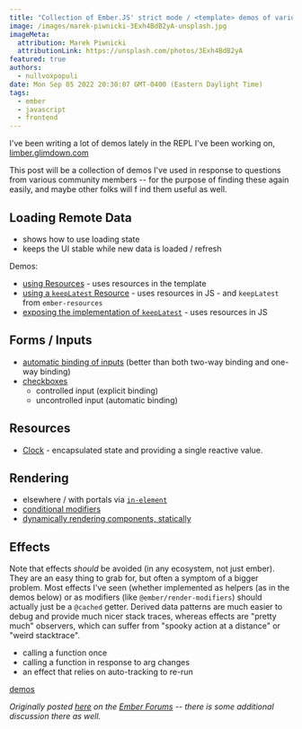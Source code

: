 ```yaml
---
title: "Collection of Ember.JS' strict mode / <template> demos of various concepts"
image: /images/marek-piwnicki-3Exh4BdB2yA-unsplash.jpg
imageMeta:
  attribution: Marek Piwnicki
  attributionLink: https://unsplash.com/photos/3Exh4BdB2yA
featured: true
authors:
  - nullvoxpopuli
date: Mon Sep 05 2022 20:30:07 GMT-0400 (Eastern Daylight Time)
tags:
  - ember
  - javascript
  - frontend
---
```



I've been writing a lot of demos lately in the REPL I've been working on, [limber.glimdown.com](https://limber.glimdown.com)

This post will be a collection of demos I've used in response to questions from various community members -- for the purpose of finding these again easily, and maybe other folks will f ind them useful as well.

## Loading Remote Data

- shows how to use loading state
- keeps the UI stable while new data is loaded / refresh

Demos:
- [using Resources][demo-remote-data-1] - uses resources in the template
- [using a `keepLatest` Resource][demo-remote-data-3] - uses resources in JS - and `keepLatest` from `ember-resources`
- [exposing the implementation of `keepLatest`][demo-remote-data-2] - uses resources in JS

[demo-remote-data-1]: https://limber.glimdown.com/edit?format=glimdown&t=%23%20RemoteData%0A%0A`RemoteData`%20is%20a%20utility%20`Resource`%20from%20[ember-resources][gh-resources]%0Athat%20provides%20an%20easy%20way%20to%20interact%20with%20[`fetch`][mdn-fetch]%0Awith%20a%20pre-wired%20[`AbortController`][mdn-AbortController].%0A%0AIn%20this%20example%2C%20the%20fetching%20of%20data%20from%20the%20[StarWars%20API][swapi]%20occurs%0Aautomatically%20based%20on%20changes%20to%20the%20URL.%0AYou%20may%20change%20the%20`id`%20of%20the%20Person%20to%20fetch%20from%20the%20StarWars%20API.%0A%0A```gjs%20live%0Aimport%20Component%20from%20%27%40glimmer%2Fcomponent%27%3B%0Aimport%20{%20tracked%20}%20from%20%27%40glimmer%2Ftracking%27%3B%0Aimport%20{%20on%20}%20from%20%27%40ember%2Fmodifier%27%3B%0A%0Aimport%20{%20RemoteData%20}%20from%20%27ember-resources%2Futil%2Fremote-data%27%3B%0A%0Aconst%20urlFor%20%3D%20(id)%20%3D%3E%20`https%3A%2F%2Fswapi.dev%2Fapi%2Fpeople%2F%24{id}`%3B%0A%0Alet%20previous%3B%0Aconst%20keepLatest%20%3D%20(data)%20%3D%3E%20previous%20%3D%20data%20||%20previous%3B%0A%0Aconst%20Person%20%3D%20%3Ctemplate%3E%0A%20%20{{%23let%20(RemoteData%20(urlFor%20%40id))%20as%20|request|}}%0A%20%20%20%20{{keepLatest%20request.value.name}}%0A%0A%20%20%20%20{{%23if%20request.isLoading}}%20...%20loading%20{{%40id}}%20...%20{{%2Fif}}%0A%20%20{{%2Flet}}%0A%3C%2Ftemplate%3E%3B%0A%0Aexport%20default%20class%20Demo%20extends%20Component%20{%0A%20%20%40tracked%20id%20%3D%2051%3B%0A%20%20updateId%20%3D%20(event)%20%3D%3E%20this.id%20%3D%20event.target.value%3B%0A%0A%20%20%3Ctemplate%3E%0A%20%20%20%20%3Cdiv%20class%3D%22border%20p-4%20grid%20gap-4%22%3E%0A%20%20%20%20%20%20%20%20%3CPerson%20%40id%3D{{this.id}}%20%2F%3E%0A%0A%20%20%20%20%20%20%20%20%3Clabel%3E%0A%20%20%20%20%20%20%20%20%20%20%20%20Person%20ID%0A%20%20%20%20%20%20%20%20%20%20%20%20%3Cinput%0A%20%20%20%20%20%20%20%20%20%20%20%20%20%20%20%20type%3D%27number%27%0A%20%20%20%20%20%20%20%20%20%20%20%20%20%20%20%20class%3D%27border%20px-3%20py-2%27%0A%20%20%20%20%20%20%20%20%20%20%20%20%20%20%20%20value%3D{{this.id}}%0A%20%20%20%20%20%20%20%20%20%20%20%20%20%20%20%20{{on%20%27input%27%20this.updateId}}%3E%0A%20%20%20%20%20%20%20%20%3C%2Flabel%3E%0A%20%20%20%20%3C%2Fdiv%3E%0A%20%20%3C%2Ftemplate%3E%0A}%0A```%0A%0ADocs%20for%20`RemoteData`%20can%20[be%20found%20here][docs-remote-data].%0AInformation%20about%20how%20Resources%20fit%20in%20to%20the%20next%20edition%20of%20Ember%20can%20be%20[found%20here][polaris-reactivity]%0A%0A%0A%0A[gh-resources]%3A%20https%3A%2F%2Fgithub.com%2Fnullvoxpopuli%2Fember-resources%0A[mdn-fetch]%3A%20https%3A%2F%2Fdeveloper.mozilla.org%2Fen-US%2Fdocs%2FWeb%2FAPI%2FFetch_API%2FUsing_Fetch%0A[mdn-AbortController]%3A%20https%3A%2F%2Fdeveloper.mozilla.org%2Fen-US%2Fdocs%2FWeb%2FAPI%2FAbortController%0A[docs-remote-data]%3A%20https%3A%2F%2Fember-resources.pages.dev%2Fmodules%2Futil_remote_data%0A[polaris-reactivity]%3A%20https%3A%2F%2Fwycats.github.io%2Fpolaris-sketchwork%2Freactivity.html%0A[swapi]%3A%20https%3A%2F%2Fswapi.dev%2F%0A

[demo-remote-data-2]: https://limber.glimdown.com/edit?format=glimdown&t=%23%20RemoteData%0A%0A%60RemoteData%60%20is%20a%20utility%20%60Resource%60%20from%20%5Bember-resources%5D%5Bgh-resources%5D%0Athat%20provides%20an%20easy%20way%20to%20interact%20with%20%5B%60fetch%60%5D%5Bmdn-fetch%5D%0Awith%20a%20pre-wired%20%5B%60AbortController%60%5D%5Bmdn-AbortController%5D.%0A%0AIn%20this%20example%2C%20the%20fetching%20of%20data%20from%20the%20%5BStarWars%20API%5D%5Bswapi%5D%20occurs%0Aautomatically%20based%20on%20changes%20to%20the%20URL.%0AYou%20may%20change%20the%20%60id%60%20of%20the%20Person%20to%20fetch%20from%20the%20StarWars%20API.%0A%0A%60%60%60gjs%20live%0Aimport%20Component%20from%20%27%40glimmer%2Fcomponent%27%3B%0Aimport%20%7B%20tracked%20%7D%20from%20%27%40glimmer%2Ftracking%27%3B%0Aimport%20%7B%20on%20%7D%20from%20%27%40ember%2Fmodifier%27%3B%0A%0Aimport%20%7B%20use%2C%20resource%20%7D%20from%20%27ember-resources%27%3B%0Aimport%20%7B%20RemoteData%2C%20remoteData%20%7D%20from%20%27ember-resources%2Futil%2Fremote-data%27%3B%0A%0Aconst%20isEmpty%20%3D%20(x)%20%3D%3E%20!x%20%7C%7C%20x%3F.length%20%3D%3D%3D%200%3B%0Aconst%20urlFor%20%3D%20(id)%20%3D%3E%20%60https%3A%2F%2Fswapi.dev%2Fapi%2Fpeople%2F%24%7Bid%7D%60%3B%0A%0Aconst%20keepLatest%20%3D%20(%7B%20until%2C%20value%3A%20valueFn%20%7D)%20%3D%3E%20resource(()%20%3D%3E%20%7B%0A%20%20let%20previous%3B%0A%20%20%20%20%0A%20%20return%20()%20%3D%3E%20%7B%0A%20%20%20%20let%20value%20%3D%20valueFn()%3B%0A%20%20%20%20if%20(until())%20%7B%0A%20%20%20%20%20%20return%20previous%20%3D%20isEmpty(value)%20%3F%20previous%20%3A%20value%3B%0A%20%20%20%20%7D%0A%0A%20%20%20%20return%20previous%20%3D%20value%3B%0A%20%20%7D%3B%0A%7D)%3B%0A%0A%0Aexport%20default%20class%20Demo%20extends%20Component%20%7B%0A%20%20%40tracked%20id%20%3D%2051%3B%0A%20%20updateId%20%3D%20(event)%20%3D%3E%20this.id%20%3D%20event.target.value%3B%0A%0A%20%20%40use%20request%20%3D%20resource(hooks%20%3D%3E%20remoteData(hooks%2C%20urlFor(this.id)))%3B%0A%0A%20%20%40use%20withLatest%20%3D%20keepLatest(%7B%20%0A%20%20%20%20until%3A%20()%20%3D%3E%20this.request.isLoading%2C%0A%20%20%20%20value%3A%20()%20%3D%3E%20this.request.value%2C%0A%20%20%7D)%3B%0A%0A%20%20%3Ctemplate%3E%0A%20%20%20%20%3Cdiv%20class%3D%22border%20p-4%20grid%20gap-4%22%3E%0A%20%20%20%20%20%20%7B%7Bthis.withLatest.name%7D%7D%0A%0A%20%20%20%20%20%20%7B%7B%23if%20this.request.isLoading%7D%7D%0A%20%20%20%20%20%20%20%20...%20loading%20%7B%7Bthis.id%7D%7D%20...%0A%20%20%20%20%20%20%7B%7B%2Fif%7D%7D%0A%0A%20%20%20%20%20%20%20%20%3Clabel%3E%0A%20%20%20%20%20%20%20%20%20%20%20%20Person%20ID%0A%20%20%20%20%20%20%20%20%20%20%20%20%3Cinput%0A%20%20%20%20%20%20%20%20%20%20%20%20%20%20%20%20type%3D%27number%27%0A%20%20%20%20%20%20%20%20%20%20%20%20%20%20%20%20class%3D%27border%20px-3%20py-2%27%0A%20%20%20%20%20%20%20%20%20%20%20%20%20%20%20%20value%3D%7B%7Bthis.id%7D%7D%0A%20%20%20%20%20%20%20%20%20%20%20%20%20%20%20%20%7B%7Bon%20%27input%27%20this.updateId%7D%7D%3E%0A%20%20%20%20%20%20%20%20%3C%2Flabel%3E%0A%20%20%20%20%3C%2Fdiv%3E%0A%20%20%3C%2Ftemplate%3E%0A%7D%0A%60%60%60%0A%0ADocs%20for%20%60RemoteData%60%20can%20%5Bbe%20found%20here%5D%5Bdocs-remote-data%5D.%0AInformation%20about%20how%20Resources%20fit%20in%20to%20the%20next%20edition%20of%20Ember%20can%20be%20%5Bfound%20here%5D%5Bpolaris-reactivity%5D%0A%0A%0A%0A%5Bgh-resources%5D%3A%20https%3A%2F%2Fgithub.com%2Fnullvoxpopuli%2Fember-resources%0A%5Bmdn-fetch%5D%3A%20https%3A%2F%2Fdeveloper.mozilla.org%2Fen-US%2Fdocs%2FWeb%2FAPI%2FFetch_API%2FUsing_Fetch%0A%5Bmdn-AbortController%5D%3A%20https%3A%2F%2Fdeveloper.mozilla.org%2Fen-US%2Fdocs%2FWeb%2FAPI%2FAbortController%0A%5Bdocs-remote-data%5D%3A%20https%3A%2F%2Fember-resources.pages.dev%2Fmodules%2Futil_remote_data%0A%5Bpolaris-reactivity%5D%3A%20https%3A%2F%2Fwycats.github.io%2Fpolaris-sketchwork%2Freactivity.html%0A%5Bswapi%5D%3A%20https%3A%2F%2Fswapi.dev%2F%0A

[demo-remote-data-3]: https://limber.glimdown.com/edit?format=glimdown&t=%23%20RemoteData%0A%0A%60RemoteData%60%20is%20a%20utility%20%60Resource%60%20from%20%5Bember-resources%5D%5Bgh-resources%5D%0Athat%20provides%20an%20easy%20way%20to%20interact%20with%20%5B%60fetch%60%5D%5Bmdn-fetch%5D%0Awith%20a%20pre-wired%20%5B%60AbortController%60%5D%5Bmdn-AbortController%5D.%0A%0AIn%20this%20example%2C%20the%20fetching%20of%20data%20from%20the%20%5BStarWars%20API%5D%5Bswapi%5D%20occurs%0Aautomatically%20based%20on%20changes%20to%20the%20URL.%0AYou%20may%20change%20the%20%60id%60%20of%20the%20Person%20to%20fetch%20from%20the%20StarWars%20API.%0A%0A%60%60%60gjs%20live%0Aimport%20Component%20from%20%27%40glimmer%2Fcomponent%27%3B%0Aimport%20%7B%20tracked%20%7D%20from%20%27%40glimmer%2Ftracking%27%3B%0Aimport%20%7B%20on%20%7D%20from%20%27%40ember%2Fmodifier%27%3B%0A%0Aimport%20%7B%20use%2C%20resource%20%7D%20from%20%27ember-resources%27%3B%0Aimport%20%7B%20RemoteData%2C%20remoteData%20%7D%20from%20%27ember-resources%2Futil%2Fremote-data%27%3B%0Aimport%20%7B%20keepLatest%20%7D%20from%20%27ember-resources%2Futil%2Fkeep-latest%27%3B%0A%0Aconst%20isEmpty%20%3D%20(x)%20%3D%3E%20!x%20%7C%7C%20x%3F.length%20%3D%3D%3D%200%3B%0Aconst%20urlFor%20%3D%20(id)%20%3D%3E%20%60https%3A%2F%2Fswapi.dev%2Fapi%2Fpeople%2F%24%7Bid%7D%60%3B%0A%0Aexport%20default%20class%20Demo%20extends%20Component%20%7B%0A%20%20%40tracked%20id%20%3D%2051%3B%0A%20%20updateId%20%3D%20(event)%20%3D%3E%20this.id%20%3D%20event.target.value%3B%0A%0A%20%20%40use%20request%20%3D%20RemoteData(()%20%3D%3E%20urlFor(this.id))%3B%0A%20%20%40use%20latest%20%3D%20keepLatest(%7B%20%0A%20%20%20%20value%3A%20()%20%3D%3E%20this.request.value%2C%0A%20%20%20%20when%3A%20()%20%3D%3E%20this.request.isLoading%2C%0A%20%20%7D)%3B%0A%0A%20%20%3Ctemplate%3E%0A%20%20%20%20%3Cdiv%20class%3D%22border%20p-4%20grid%20gap-4%22%3E%0A%20%20%20%20%20%20%7B%7Bthis.latest.name%7D%7D%0A%0A%20%20%20%20%20%20%7B%7B%23if%20this.request.isLoading%7D%7D%0A%20%20%20%20%20%20%20%20...%20loading%20%7B%7Bthis.id%7D%7D%20...%0A%20%20%20%20%20%20%7B%7B%2Fif%7D%7D%0A%0A%20%20%20%20%20%20%20%20%3Clabel%3E%0A%20%20%20%20%20%20%20%20%20%20%20%20Person%20ID%0A%20%20%20%20%20%20%20%20%20%20%20%20%3Cinput%0A%20%20%20%20%20%20%20%20%20%20%20%20%20%20%20%20type%3D%27number%27%0A%20%20%20%20%20%20%20%20%20%20%20%20%20%20%20%20class%3D%27border%20px-3%20py-2%27%0A%20%20%20%20%20%20%20%20%20%20%20%20%20%20%20%20value%3D%7B%7Bthis.id%7D%7D%0A%20%20%20%20%20%20%20%20%20%20%20%20%20%20%20%20%7B%7Bon%20%27input%27%20this.updateId%7D%7D%3E%0A%20%20%20%20%20%20%20%20%3C%2Flabel%3E%0A%20%20%20%20%3C%2Fdiv%3E%0A%20%20%3C%2Ftemplate%3E%0A%7D%0A%60%60%60%0A%0ADocs%20for%20%60RemoteData%60%20can%20%5Bbe%20found%20here%5D%5Bdocs-remote-data%5D.%0AInformation%20about%20how%20Resources%20fit%20in%20to%20the%20next%20edition%20of%20Ember%20can%20be%20%5Bfound%20here%5D%5Bpolaris-reactivity%5D%0A%0A%0A%0A%5Bgh-resources%5D%3A%20https%3A%2F%2Fgithub.com%2Fnullvoxpopuli%2Fember-resources%0A%5Bmdn-fetch%5D%3A%20https%3A%2F%2Fdeveloper.mozilla.org%2Fen-US%2Fdocs%2FWeb%2FAPI%2FFetch_API%2FUsing_Fetch%0A%5Bmdn-AbortController%5D%3A%20https%3A%2F%2Fdeveloper.mozilla.org%2Fen-US%2Fdocs%2FWeb%2FAPI%2FAbortController%0A%5Bdocs-remote-data%5D%3A%20https%3A%2F%2Fember-resources.pages.dev%2Fmodules%2Futil_remote_data%0A%5Bpolaris-reactivity%5D%3A%20https%3A%2F%2Fwycats.github.io%2Fpolaris-sketchwork%2Freactivity.html%0A%5Bswapi%5D%3A%20https%3A%2F%2Fswapi.dev%2F%0A

## Forms / Inputs

- [automatic binding of inputs][demo-forms-1] (better than both two-way binding and one-way binding)
- [checkboxes][demo-checkboxes-1]
   - controlled input (explicit binding)
  - uncontrolled input (automatic binding)


[demo-checkboxes-1]: https://limber.glimdown.com/edit?format=glimdown&t=%23%20Checkboxes%20in%20Ember%0A%0A%23%23%20Controlled%20Checkbox%0A%0A%60%60%60gjs%20live%0Aimport%20Component%20from%20%27%40glimmer%2Fcomponent%27%3B%0Aimport%20%7B%20tracked%20%7D%20from%20%27%40glimmer%2Ftracking%27%3B%0Aimport%20%7B%20on%20%7D%20from%20%27%40ember%2Fmodifier%27%3B%0A%0Aexport%20default%20class%20Demo%20extends%20Component%20%7B%0A%20%20%40tracked%20value%3B%0A%0A%20%20update%20%3D%20(event)%20%3D%3E%20this.value%20%3D%20event.target.checked%3B%0A%20%20%0A%20%20%3Ctemplate%3E%0A%20%20%20%20%7B%7Bthis.value%7D%7D%3Cbr%3E%0A%20%20%20%20%3Clabel%3E%20%0A%20%20%20%20%20%20the%20checkbox%0A%20%20%0A%20%20%20%20%20%20%3Cinput%20%0A%20%20%20%20%20%20%20%20type%3D%22checkbox%22%0A%20%20%20%20%20%20%20%20checked%3D%7B%7Bthis.value%7D%7D%20%0A%20%20%20%20%20%20%20%20class%3D%22border%22%0A%20%20%20%20%20%20%20%20%7B%7Bon%20%27change%27%20this.update%7D%7D%20%0A%20%20%20%20%20%20%2F%3E%0A%20%20%20%20%3C%2Flabel%3E%0A%20%20%3C%2Ftemplate%3E%0A%7D%0A%60%60%60%0A%0A%23%23%20Automatic%20binding%20using%20a%20%60%3Cform%3E%60%0A%0A%60%60%60gjs%20live%0Aimport%20%7B%20on%20%7D%20from%20%27%40ember%2Fmodifier%27%3B%0Aimport%20%7B%20tracked%20%7D%20from%20%27%40glimmer%2Ftracking%27%3B%0Aimport%20%7B%20cell%20%7D%20from%20%27ember-resources%27%3B%0A%0Alet%20state%20%3D%20cell()%3B%0A%0Aconst%20handleInput%20%3D%20(event)%20%3D%3E%20%7B%0A%20%20let%20formData%20%3D%20new%20FormData(event.currentTarget)%3B%0A%20%20let%20data%20%3D%20Object.fromEntries(formData.entries())%3B%0A%0A%20%20state.current%20%3D%20JSON.stringify(data%2C%20null%2C%202)%3B%0A%7D%3B%0A%0Aconst%20handleSubmit%20%3D%20(%20event)%20%3D%3E%20%7B%0A%20%20event.preventDefault()%3B%0A%20%20handleInput(event)%3B%0A%7D%3B%0A%0A%3Ctemplate%3E%0A%20%20%3Cform%20%0A%20%20%20%20%7B%7Bon%20%27input%27%20handleInput%7D%7D%20%0A%20%20%20%20%7B%7Bon%20%27submit%27%20handleSubmit%7D%7D%0A%20%20%20%20class%3D%22grid%20gap-2%22%20%0A%20%20%20%20style%3D%22max-width%3A%20300px%22%0A%20%20%3E%0A%20%20%20%20%3Clabel%3E%20isChecked%0A%20%20%20%20%20%20%3Cinput%20type%3D%22checkbox%22%20value%3D%22totally%20checked%22%20name%3D%27isChecked%27%3E%0A%20%20%20%20%3C%2Flabel%3E%0A%0A%20%20%20%20%3Cbutton%20type%3D%27submit%27%3ESubmit%3C%2Fbutton%3E%0A%20%20%3C%2Fform%3E%0A%0A%20%20%3Cbr%3E%3Cbr%3E%0A%0A%20%20FormData%3A%0A%20%20%3Cpre%3E%7B%7Bstate.current%7D%7D%3C%2Fpre%3E%0A%0A%3C%2Ftemplate%3E%0A%60%60%60


[demo-forms-1]: https://limber.glimdown.com/edit?format=glimdown&t=%23%20Forms%0A%0A%23%23%23%20Using%20_The%20Platform_%0A%0AVanilla%20JavaScript%20has%20everything%20we%20need%20to%20handle%20form%20data%2C%20de-sync%20it%20from%20our%20source%20data%20and%20collect%20all%20user%20input%20upon%20submission.%0A%0AOther%20abstractions%2C%20such%20as%20the%20%22changeset%22%20concept%20contain%20a%20lot%20of%20this%20functionality%20and%20have%20additional%20utilities%20such%20as%20rollback%2C%20snapshots%2C%20forking%2C%20etc%2C%20but%20that%20is%20a%20topic%20for%20another%20demo.%0A%0AIn%20the%20form%20below%2C%20we%20create%20a%20Vanilla%E2%84%A2%20%5BHTML%20form%5D%5B2%5D%2C%20and%20only%20add%20%22Ember%22%20code%20for%20handling%20the%20form%20submission%20and%20field%20inputs.%20By%20default%2C%20form%20submissions%20will%20cause%20a%20page%20reload%2C%20so%20in%20a%20single-page-app%2C%20we%20need%20to%20prevent%20that%20default%20behavior.%0A%0AUsing%20the%20native%20API%2C%20%5BFormData%5D%5B1%5D%2C%20we%20can%20gather%20the%20user%20inputs%20when%20the%20user%20presses%20the%20submit%20button.%0A%0A%60%60%60gjs%20live%0Aimport%20%7B%20on%20%7D%20from%20%27%40ember%2Fmodifier%27%3B%0Aimport%20%7B%20tracked%20%7D%20from%20%27%40glimmer%2Ftracking%27%3B%0A%0Alet%20state%20%3D%20new%20(class%20%7B%0A%20%20%40tracked%20current%3B%0A%7D)()%3B%0A%0Aconst%20handleInput%20%3D%20(event)%20%3D%3E%20%7B%0A%20%20let%20formData%20%3D%20new%20FormData(event.currentTarget)%3B%0A%20%20let%20data%20%3D%20Object.fromEntries(formData.entries())%3B%0A%0A%20%20state.current%20%3D%20JSON.stringify(data%2C%20null%2C%202)%3B%0A%7D%3B%0A%0Aconst%20handleSubmit%20%3D%20(%20event)%20%3D%3E%20%7B%0A%20%20event.preventDefault()%3B%0A%20%20handleInput(event)%3B%0A%7D%3B%0A%0A%3Ctemplate%3E%0A%20%20%3Cform%20%0A%20%20%20%20%7B%7Bon%20%27input%27%20handleInput%7D%7D%20%0A%20%20%20%20%7B%7Bon%20%27submit%27%20handleSubmit%7D%7D%0A%20%20%20%20class%3D%22grid%20gap-2%22%20%0A%20%20%20%20style%3D%22max-width%3A%20300px%22%0A%20%20%3E%0A%20%20%20%20%3Clabel%3E%20First%20Name%0A%20%20%20%20%20%20%3Cinput%20name%3D%27firstName%27%3E%0A%20%20%20%20%3C%2Flabel%3E%0A%0A%20%20%20%20%3Clabel%3E%20Favorite%20Date%0A%20%20%20%20%20%20%3Cinput%20type%3D%27date%27%20name%3D%27favoriteDate%27%3E%0A%20%20%20%20%3C%2Flabel%3E%0A%0A%20%20%20%20%3Cbutton%20type%3D%27submit%27%3ESubmit%3C%2Fbutton%3E%0A%20%20%3C%2Fform%3E%0A%0A%20%20%3Cbr%3E%3Cbr%3E%0A%0A%20%20FormData%3A%0A%20%20%3Cpre%3E%7B%7Bstate.current%7D%7D%3C%2Fpre%3E%0A%0A%20%20%3Cstyle%3E%0A%20%20%20%20input%20%7B%20border%3A%201px%20solid%3B%20%7D%0A%20%20%3C%2Fstyle%3E%0A%3C%2Ftemplate%3E%0A%60%60%60%0A%0A%3Chr%3E%0A%0A%23%23%23%20%22Platform%22%20References%0A%20-%20%5B%60%3Cform%3E%60%20on%20MDN%5D%5B2%5D%0A%20-%20%5B%60FormData%60%20on%20MDN%5D%5B1%5D%0A%0A%23%23%23%20Ember%20References%0A%20-%20%5Bthe%20%60on%60%20modifier%5D%5B3%5D%0A%0A%0A%5B1%5D%3A%20https%3A%2F%2Fdeveloper.mozilla.org%2Fen-US%2Fdocs%2FWeb%2FAPI%2FFormData%0A%5B2%5D%3A%20https%3A%2F%2Fdeveloper.mozilla.org%2Fen-US%2Fdocs%2FWeb%2FHTML%2FElement%2Fform%0A%5B3%5D%3A%20https%3A%2F%2Fguides.emberjs.com%2Frelease%2Fcomponents%2Fcomponent-state-and-actions%2F%23toc_html-modifiers-and-actions%0A


## Resources

 - [Clock][demo-resources-clock] - encapsulated state and providing a single reactive value.


[demo-resources-clock]: https://limber.glimdown.com/edit?format=glimdown&t=%23%20Clock%20as%20a%20Resource%0A%0AResources%20can%20maintain%20encapsulated%20state%20and%20provide%20a%20reactive%20single%20value.%0A%0A%60%60%60gjs%20live%0Aimport%20Component%20from%20%27%40glimmer%2Fcomponent%27%3B%0Aimport%20%7B%20tracked%20%7D%20from%20%27%40glimmer%2Ftracking%27%3B%0Aimport%20%7B%20resource%2C%20cell%20%7D%20from%20%27ember-resources%27%3B%0A%0Aconst%20Clock%20%3D%20resource((%7B%20on%20%7D)%20%3D%3E%20%7B%0A%20%20let%20time%20%3D%20cell(new%20Date())%3B%0A%20%20let%20interval%20%3D%20setInterval(()%20%3D%3E%20time.current%20%3D%20new%20Date()%2C%201000)%3B%0A%0A%20%20on.cleanup(()%20%3D%3E%20clearInterval(interval))%3B%0A%0A%20%20let%20formatter%20%3D%20new%20Intl.DateTimeFormat(%27en-US%27%2C%20%7B%0A%20%20%20%20hour%3A%20%27numeric%27%2C%0A%20%20%20%20minute%3A%20%27numeric%27%2C%0A%20%20%20%20second%3A%20%27numeric%27%2C%0A%20%20%20%20hour12%3A%20true%2C%0A%20%20%7D)%3B%0A%0A%20%20return%20()%20%3D%3E%20formatter.format(time.current)%3B%0A%7D)%3B%0A%0A%3Ctemplate%3E%0A%20%20It%20is%3A%20%3Ctime%3E%7B%7BClock%7D%7D%3C%2Ftime%3E%0A%3C%2Ftemplate%3E%0A%0A%60%60%60%0A

## Rendering

 - elsewhere / with portals via [`in-element`][demo-in-element-1]
 - [conditional modifiers][demo-conditional-modifiers-1]
 - [dynamically rendering components, statically][demo-dynamic-components-1]

[demo-in-element-1]: https://limber.glimdown.com/edit?format=glimdown&t=%23%20Portalling%20via%20%60in-element%60%0A%0A%60%60%60gjs%20live%0Aconst%20getBySelector%20%3D%20(selector)%20%3D%3E%20document.querySelector(selector)%3B%0A%0A%3Ctemplate%3E%0A%20%20portal%3A%20%3Cdiv%20id%3D%22target%22%3E%3C%2Fdiv%3E%0A%0A%0A%20%20%3Cbr%3E%3Cbr%3E%0A%0A%20%20somewhere%20eles%20in%20your%20app%0A%0A%20%20%7B%7B%23in-element%20(getBySelector%20%27%23target%27)%7D%7D%0A%20%20%20%20hi%2C%20I%20could%20be%20a%20modal%0A%20%20%7B%7B%2Fin-element%7D%7D%0A%0A%20%20is%20content%0A%3C%2Ftemplate%3E%0A%0A%60%60%60
[demo-conditional-modifiers-1]: https://limber.glimdown.com/edit?format=glimdown&t=%23%20Conditional%20Modifiers%0A%0A%60%60%60gjs%20live%20preview%0Aimport%20Component%20from%20%27%40glimmer%2Fcomponent%27%3B%0Aimport%20%7B%20tracked%20%7D%20from%20%27%40glimmer%2Ftracking%27%3B%0Aimport%20%7B%20modifier%20%7D%20from%20%27ember-modifier%27%3B%0Aimport%20%7B%20on%20%7D%20from%20%27%40ember%2Fmodifier%27%3B%0A%0Aexport%20default%20class%20HelloWorld%20extends%20Component%20%7B%0A%20%20%40tracked%20enabled%20%3D%20false%3B%0A%0A%20%20toggle%20%3D%20()%20%3D%3E%20this.enabled%20%3D%20!this.enabled%3B%0A%0A%20%20theModifier%20%3D%20modifier(element%20%3D%3E%20%7B%0A%20%20%20%20element.style.textTransform%20%3D%20%27uppercase%27%3B%0A%0A%20%20%20%20return%20()%20%3D%3E%20element.style.textTransform%20%3D%20%27lowercase%27%3B%0A%20%20%7D)%3B%0A%0A%20%20%3Ctemplate%3E%0A%20%20%20%20%3Cp%20%7B%7B%20(if%20this.enabled%20this.theModifier)%20%7D%7D%3EThe%20modifier%20should%20be%20enabled%3A%20%7B%7Bthis.enabled%7D%7D%3C%2Fp%3E%0A%0A%20%20%20%20%3Cbutton%20%7B%7Bon%20%22click%22%20this.toggle%7D%7D%3Etoggle%20modifier%3C%2Fbutton%3E%0A%20%20%3C%2Ftemplate%3E%0A%7D%0A%60%60%60%0A
[demo-dynamic-components-1]: https://limber.glimdown.com/edit?format=gjs&t=import%20%7B%20on%20%7D%20from%20%27%40ember%2Fmodifier%27%3B%0Aimport%20%7B%20cell%20%7D%20from%20%27ember-resources%27%3B%0A%2F%2F%20shadow-dom%20componentt%20used%20to%20get%20a%20reset%20on%20styling%0A%2F%2F%20this%20is%20showcased%20more%20prominently%20in%20the%20%22Styleguide%22%20demo%0Aimport%20Shadowed%20from%20%27limber%2Fcomponents%2Fshadowed%27%3B%0A%0A%2F%2F%20State%20that%20manages%20the%20%22selected%22%20component%0Aconst%20selected%20%3D%20cell()%3B%0A%0A%2F%2F%20Here%20are%20the%20components%20used%20in%20the%20MAP.%0A%2F%2F%20these%20could%20be%20imported%20from%20other%20files%20(co-located%2C%20template-only%2C%20etc)%0Aconst%20One%20%3D%20%3Ctemplate%3EOne%3C%2Ftemplate%3E%3B%0Aconst%20Two%20%3D%20%3Ctemplate%3ETwo%3C%2Ftemplate%3E%3B%0Aconst%20Three%20%3D%20%3Ctemplate%3EThree%3C%2Ftemplate%3E%3B%0Aconst%20Fallback%20%3D%20%3Ctemplate%3EFallback%20%2F%20nothing%20selecetd%3C%2Ftemplate%3E%3B%0A%0Aconst%20MAP%20%3D%20%7B%0A%20%20%27one%27%3A%20One%2C%0A%20%20%27two%27%3A%20Two%2C%0A%20%20%27three%27%3A%20Three%2C%0A%7D%3B%0A%0A%2F%2F%20This%20is%20a%20helper%2C%20as%20all%20functions%20are%20helpers%0Aconst%20componentFor%20%3D%20(key)%20%3D%3E%20MAP%5Bkey%5D%20%3F%3F%20Fallback%3B%0A%0A%2F%2F%20This%20way%20of%20dealing%20with%20form%2Finput%20event%20binding%20is%20demonstrated%0A%2F%2F%20in%20the%20%22Forms%22%20demo%20in%20the%20%22Select%20demo%22%20menu%20at%20the%20top%20of%20the%20screen%0Aconst%20handleInput%20%3D%20(event)%20%3D%3E%20%7B%0A%20%20let%20formData%20%3D%20new%20FormData(event.currentTarget)%3B%0A%20%20let%20data%20%3D%20Object.fromEntries(formData.entries())%3B%0A%0A%20%20selected.current%20%3D%20data.component%3B%0A%7D%0Aconst%20handleSubmit%20%3D%20(%20event)%20%3D%3E%20%7B%0A%20%20event.preventDefault()%3B%0A%20%20handleInput(event)%3B%0A%7D%3B%0A%0A%3Ctemplate%3E%0A%20%20%3CShadowed%20%40omitStyles%3D%7B%7Btrue%7D%7D%3E%0A%20%20%20%20%3Cform%20%7B%7Bon%20%27input%27%20handleInput%7D%7D%20%7B%7Bon%20%27submit%27%20handleSubmit%7D%7D%3E%0A%20%20%20%20%20%20%3Cfieldset%3E%0A%20%20%20%20%20%20%20%20%3Clegend%3EChoose%20a%20component%3C%2Flegend%3E%0A%20%20%20%20%20%20%20%20%3Clabel%3EOne%20%20%20%3Cinput%20name%3D%22component%22%20type%3D%22radio%22%20value%3D%22one%22%3E%3C%2Flabel%3E%0A%20%20%20%20%20%20%20%20%3Clabel%3ETwo%20%20%20%3Cinput%20name%3D%22component%22%20type%3D%22radio%22%20value%3D%22two%22%3E%3C%2Flabel%3E%0A%20%20%20%20%20%20%20%20%3Clabel%3EThree%20%3Cinput%20name%3D%22component%22%20type%3D%22radio%22%20value%3D%22three%22%3E%3C%2Flabel%3E%0A%20%20%20%20%20%20%3C%2Ffieldset%3E%0A%20%20%20%20%3C%2Fform%3E%0A%0A%20%20%20%20%3Cbr%3E%0A%20%20%20%20%7B%7B%23let%20(componentFor%20selected.current)%20as%20%7CSelected%7C%7D%7D%0A%20%20%20%20%20%20%3CSelected%20%2F%3E%0A%20%20%20%20%7B%7B%2Flet%7D%7D%0A%20%20%3C%2FShadowed%3E%0A%3C%2Ftemplate%3E


## Effects

Note that effects _should_ be avoided (in any ecosystem, not just ember). They are an easy thing to grab for, but often a symptom of a bigger problem. Most effects I've seen (whether implemented as helpers (as in the demos below) or as modifiers (like `@ember/render-modifiers`) should actually just be a `@cached` getter.  Derived data patterns are much easier to debug and provide much nicer stack traces, whereas effects are "pretty much" observers, which can suffer from "spooky action at a distance" or "weird stacktrace".

- calling a function once
- calling a function in response to arg changes
- an effect that relies on auto-tracking to re-run

[demos][demos-effects-1]

[demos-effects-1]: https://limber.glimdown.com/edit?format=glimdown&t=%23%20Effects%20in%20Ember%0A%0AI%20don%27t%20have%20any%20valid%20use%20cases%20for%20effects%20that%20can%20fit%20in%20tiny%20demos%2C%20so%20I%27m%20just%20logging%20to%20the%20console%20when%20each%20effect%20function%20is%20called.%0A%0AWhen%20observing%20the%20behavior%20of%20these%20demos%2C%20be%20sure%20to%20have%20the%20browser%20console%20open.%0A%0A%23%23%20Layout%20Effect%0A%0ARun%20some%20code%20during%20initial%20render%0A%60%60%60gjs%20live%20preview%0Aconst%20myEffect%20%3D%20()%20%3D%3E%20console.log(%27runs%20once%27)%3B%0A%0A%3Ctemplate%3E%0A%20%20%7B%7B%20(myEffect)%20%7D%7D%0A%3C%2Ftemplate%3E%0A%60%60%60%0A%0A%23%23%20Effect%20when%20arguments%20change%0A%0AIn%20ember%2C%20you%20usually%20don%27t%20need%20to%20do%20this%0Abecause%20derived%20data%20patterns%20have%20usually%20got%20covered%0A(getters%2C%20resources%2C%20etc).%0A%0A%60%60%60gjs%20live%20preview%0Aimport%20state%20from%20%27limber%2Fhelpers%2Fstate%27%3B%0Aimport%20%7B%20on%20%7D%20from%20%27%40ember%2Fmodifier%27%3B%0A%0Aconst%20myEffect%20%3D%20(foo)%20%3D%3E%20console.log(%27foo%20is%20now%20%27%2C%20foo)%3B%0A%0Aconst%20WithEffect%20%3D%20%3Ctemplate%3E%0A%20%20%7B%7B%20(myEffect%20%40foo)%7D%7D%0A%3C%2Ftemplate%3E%3B%0A%0A%3Ctemplate%3E%0A%20%20%7B%7B%23let%20(state)%20as%20%7Cs%7C%7D%7D%0A%20%20%20%20%3Cinput%20%7B%7Bon%20%27input%27%20s.increment%7D%7D%20class%3D%22border%22%20%2F%3E%0A%20%20%20%20%3CWithEffect%20%40foo%3D%7B%7Bs.value%7D%7D%20%2F%3E%0A%20%20%7B%7B%2Flet%7D%7D%0A%3C%2Ftemplate%3E%0A%60%60%60%0A%0A%23%23%20Effects%20auto-track%0A%0AIf%20accessing%20tracked%20data%20within%20a%20function%20or%20effect%2C%20%0Ait%20will%20auto-track%2C%20and%20re-run%20when%20the%20tracked%20data%20changes.%0A%0A%60%60%60gjs%20live%0Aimport%20Component%20from%20%27%40glimmer%2Fcomponent%27%3B%0Aimport%20%7B%20on%20%7D%20from%20%27%40ember%2Fmodifier%27%3B%0Aimport%20%7B%20tracked%20%7D%20from%20%27%40glimmer%2Ftracking%27%3B%0A%0Aexport%20default%20class%20Demo%20extends%20Component%20%7B%0A%20%20%40tracked%20value%3B%0A%20%20%0A%20%20myEffect%20%3D%20()%20%3D%3E%20%7B%0A%20%20%20%20console.log(%60tracked%20value%3A%20%24%7Bthis.value%7D%60)%3B%0A%20%20%7D%0A%0A%20%20update%20%3D%20(event)%20%3D%3E%20this.value%20%3D%20event.target.value%3B%0A%20%20%0A%20%20%3Ctemplate%3E%0A%20%20%20%20%7B%7B%20(this.myEffect)%20%7D%7D%0A%0A%20%20%20%20%3Cinput%20%7B%7Bon%20%27input%27%20this.update%7D%7D%20class%3D%22border%22%20%2F%3E%0A%20%20%3C%2Ftemplate%3E%0A%7D%0A%60%60%60



_Originally posted [here][original-post] on the [Ember Forums][discuss-forums] -- there is some additional discussion there as well._

[original-post]: https://discuss.emberjs.com/t/collection-of-strict-mode-template-demos-of-various-concepts/19637
[discuss-forums]: https://discuss.emberjs.com/
